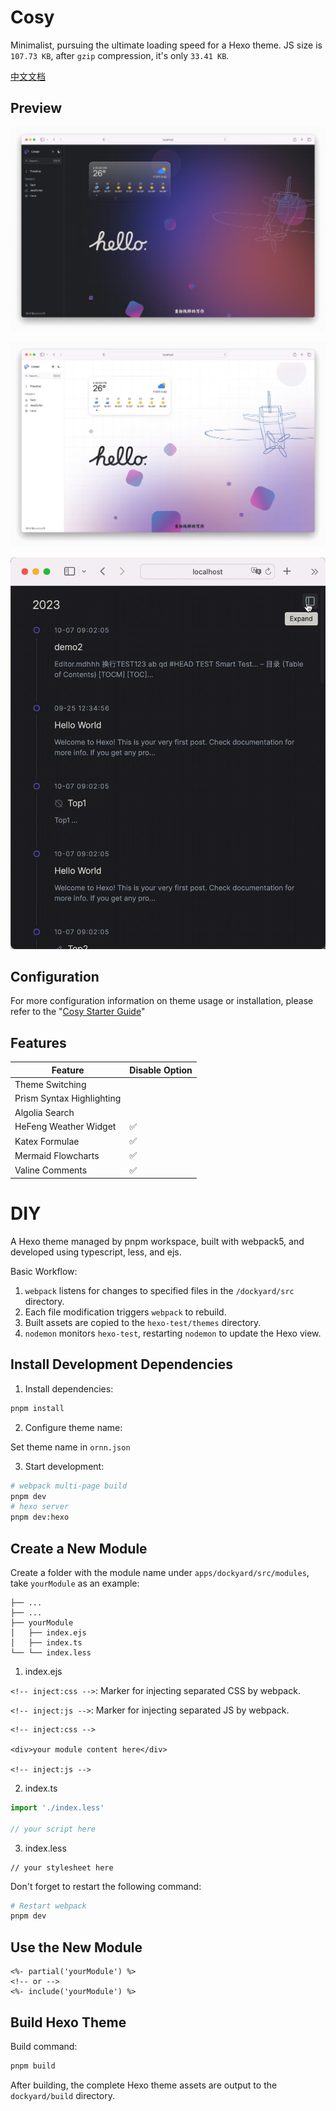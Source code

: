 # Cosy

Minimalist, pursuing the ultimate loading speed for a Hexo theme. JS size is `107.73 KB`, after `gzip` compression, it's only `33.41 KB`.

[中文文档](README_zh.md)

## Preview

![Dark Mode](https://raw.githubusercontent.com/17px/assets-storage/main/hexo-theme-linear-dark.png)

![Light Mode](https://raw.githubusercontent.com/17px/assets-storage/main/hexo-theme-linear-light.png)

![Search](https://raw.githubusercontent.com/17px/assets-storage/main/hexo-theme-linear-search.gif)

## Configuration

For more configuration information on theme usage or installation, please refer to the "[Cosy Starter Guide](https://mozzie.cn/2023/10/21/Cosy-Starter-Guide/)"

## Features

| Feature                   | Disable Option |
| ------------------------- | -------------- |
| Theme Switching           |                |
| Prism Syntax Highlighting |                |
| Algolia Search            |                |
| HeFeng Weather Widget     | ✅              |
| Katex Formulae            | ✅              |
| Mermaid Flowcharts        | ✅              |
| Valine Comments           | ✅              |


# DIY

A Hexo theme managed by pnpm workspace, built with webpack5, and developed using typescript, less, and ejs.

Basic Workflow:

1. `webpack` listens for changes to specified files in the `/dockyard/src` directory.
2. Each file modification triggers `webpack` to rebuild.
3. Built assets are copied to the `hexo-test/themes` directory.
4. `nodemon` monitors `hexo-test`, restarting `nodemon` to update the Hexo view.

## Install Development Dependencies

1. Install dependencies:

```bash
pnpm install
```

2. Configure theme name:

Set theme name in `ornn.json`

3. Start development:

```bash
# webpack multi-page build
pnpm dev
# hexo server
pnpm dev:hexo
```


## Create a New Module

Create a folder with the module name under `apps/dockyard/src/modules`, take `yourModule` as an example:

```
├── ...
├── ...
├── yourModule
│   ├── index.ejs
│   ├── index.ts
└── └── index.less
```

1. index.ejs

`<!-- inject:css -->`:  Marker for injecting separated CSS by webpack.

`<!-- inject:js -->`:  Marker for injecting separated JS by webpack.

```ejs
<!-- inject:css -->

<div>your module content here</div>

<!-- inject:js -->
```

2. index.ts

```ts
import './index.less'

// your script here
```

3. index.less

```less
// your stylesheet here
```

Don't forget to restart the following command:

```bash
# Restart webpack
pnpm dev
```

## Use the New Module

```ejs
<%- partial('yourModule') %>
<!-- or -->
<%- include('yourModule') %>
```

## Build Hexo Theme

Build command:

```bash
pnpm build
```

After building, the complete Hexo theme assets are output to the `dockyard/build` directory.